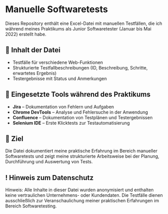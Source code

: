 # Manuelle Softwaretests 

Dieses Repository enthält eine Excel-Datei mit manuellen Testfällen, die ich während meines Praktikums als Junior Softwaretester (Januar bis Mai 2022) erstellt habe.

## 📄 Inhalt der Datei

- Testfälle für verschiedene Web-Funktionen
- Strukturierte Testfallbeschreibungen (ID, Beschreibung, Schritte, erwartetes Ergebnis)
- Testergebnisse mit Status und Anmerkungen

## 🔧 Eingesetzte Tools während des Praktikums

- **Jira** – Dokumentation von Fehlern und Aufgaben  
- **Chrome DevTools** – Analyse und Fehlersuche in der Anwendung  
- **Confluence** – Dokumentation von Testplänen und Testergebnissen  
- **Selenium IDE** – Erste Klicktests zur Testautomatisierung

## 🎯 Ziel

Die Datei dokumentiert meine praktische Erfahrung im Bereich manueller Softwaretests und zeigt meine strukturierte Arbeitsweise bei der Planung, Durchführung und Auswertung von Tests.

## ! Hinweis zum Datenschutz
Hinweis: Alle Inhalte in dieser Datei wurden anonymisiert und enthalten keine vertraulichen Unternehmens- oder Kundendaten. Die Testfälle dienen ausschließlich zur Veranschaulichung meiner praktischen Erfahrungen im Bereich Softwaretesting.
